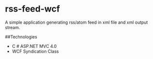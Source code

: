 rss-feed-wcf
============

A simple application generating rss/atom feed in xml file and xml output stream.


##Technologies
* C # ASP.NET MVC 4.0
* WCF Syndication Class

